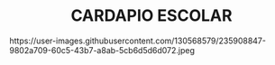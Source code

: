 <h1 align="center"> CARDAPIO ESCOLAR </h1>
https://user-images.githubusercontent.com/130568579/235908847-9802a709-60c5-43b7-a8ab-5cb6d5d6d072.jpeg






